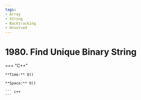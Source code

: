 ```yaml
---
tags:
- Array
- String
- Backtracking
- Unsolved
---
```



# 1980. Find Unique Binary String

=== "C++"

    **Time:** O()

    **Space:** O()

    ``` c++
    ```